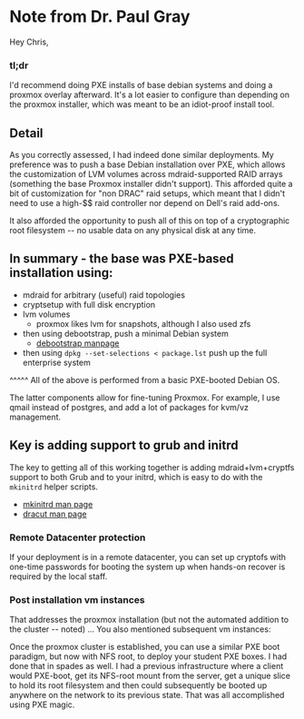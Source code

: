 # Note from Dr. Paul Gray

Hey Chris,

### tl;dr
I'd recommend doing PXE installs of base debian systems and
doing a proxmox overlay afterward.  It's a lot easier to configure than
depending on the proxmox installer, which was meant to be an idiot-proof
install tool.

## Detail
As you correctly assessed, I had indeed done similar deployments.  My
preference was to push a base Debian installation over PXE, which allows
the customization of LVM volumes across mdraid-supported RAID arrays
(something the base Proxmox installer didn't support).  This afforded
quite a bit of customization for "non DRAC" raid setups, which meant
that I didn't need to use a high-$$ raid controller nor depend on Dell's
raid add-ons.

It also afforded the opportunity to push all of this on top of a
cryptographic root filesystem -- no usable data on any physical disk at
any time.

## In summary - the base was PXE-based installation using:
- mdraid for arbitrary (useful) raid topologies
- cryptsetup with full disk encryption
- lvm volumes
    * proxmox likes lvm for snapshots, although I also used zfs
- then using debootstrap, push a minimal Debian system
    * [debootstrap manpage](https://www.debian.org/releases/stretch/amd64/apds03.html.en)
- then using `dpkg --set-selections < package.lst` push up the full
enterprise system
  

^^^^^ All of the above is performed from a basic PXE-booted Debian OS.

The latter components allow for fine-tuning Proxmox.  For example, I use
qmail instead of postgres, and add a lot of packages for kvm/vz management.

## Key is adding support to grub and initrd
The key to getting all of this working together is adding
mdraid+lvm+cryptfs support to both Grub and to your initrd, which is
easy to do with the `mkinitrd` helper scripts.
- [mkinitrd man page](http://man7.org/linux/man-pages/man8/mkinitrd.8.html)
- [dracut man page](https://dracut.wiki.kernel.org/index.php/Main_Page)

### Remote Datacenter protection
If your deployment is in a remote datacenter, you can set up cryptofs
with one-time passwords for booting the system up when hands-on recover
is required by the local staff.

### Post installation vm instances
That addresses the proxmox installation (but not the automated addition
to the cluster -- noted) ... You also mentioned subsequent vm instances:

Once the proxmox cluster is established, you can use a similar PXE boot
paradigm, but now with NFS root, to deploy your student PXE boxes.  I
had done that in spades as well.  I had a previous infrastructure where
a client would PXE-boot, get its NFS-root mount from the server, get a
unique slice to hold its root filesystem and then could subsequently be
booted up anywhere on the network to its previous state.  That was all
accomplished using PXE magic.
